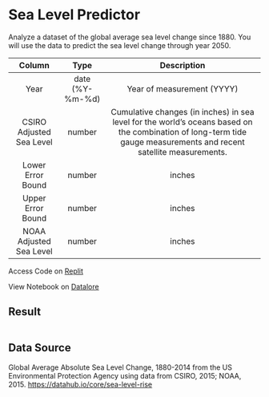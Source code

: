 # Sea Level Predictor

Analyze a dataset of the global average sea level change since 1880. You will use the data to predict the sea level change through year 2050.

| Column | Type | Description |
|:-:|:-:|:-:|
| Year | date (%Y-%m-%d)   | Year of measurement (YYYY) |
| CSIRO Adjusted Sea Level | number | Cumulative changes (in inches) in sea level for the world’s oceans based on the combination of long-term tide gauge measurements and recent satellite measurements. |
| Lower Error Bound | number | inches |
| Upper Error Bound | number | inches |
| NOAA Adjusted Sea Level | number | inches |


Access Code on [Replit](https://replit.com/@sharmas1ddharth/Sea-level-predictor)

View Notebook on [Datalore](https://datalore.jetbrains.com/notebook/jGVfrtnn5vDdWyQIY8plrD/X0xwgACMQiUlZBN45A4sUf)

## Result

![]()

## Data Source

Global Average Absolute Sea Level Change, 1880-2014 from the US Environmental Protection Agency using data from CSIRO, 2015; NOAA, 2015.
https://datahub.io/core/sea-level-rise





